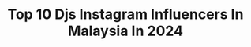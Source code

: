 ---
title: Top 10 Djs Instagram Influencers In Malaysia In 2024
description: >-
  Find top djs Instagram influencers in Malaysia in 2024. Most popular hashtags: #djmalaysia #djlife #music.
platform: Instagram
hits: 9
text_top: Discover the most popular Instagram profiles on inBeat.
text_bottom: inBeat has 9 Instagram influencers like this in Malaysia for you to work with.
profiles:
  - username: "djruckes"
    fullname: >-
      S P I D E Y
    bio: >-
      Club DJ / Entrepreneur - HipHop / Open format OD @fourone.6 Pioneer DJ certified Instructor @djsplayground.my Klang 🇲🇾 #LawalahFamilia
    location: "Malaysia"
    followers: 14841
    engagement: 423
    commentsToLikes: 0.012768
    id: ck0w3geq5t9qs0i19324ggnxw
    verified: false
    hashtags: "#relxinfinity, #relxholiday, #jinggigang, #djlife"
  - username: "rimka"
    fullname: >-
      RIMKA
    bio: >-
      Bright fashion, ethnic dance music & positive energy✨ DJ/Producer & Fashion Entrepreneur 𝗦𝘄𝗲𝗮𝘁𝗯𝗼𝘅 𝗥𝗲𝗰𝗼𝗿𝗱𝘀|𝗟𝘂𝗺𝗽 𝗥𝗲𝗰𝗼𝗿𝗱𝘀|𝗩𝗼𝘆𝗲𝘂𝗿 𝗠𝘂𝘀𝗶𝗰 ⁣⁣ CONNECT👇🏽
    location: "Malaysia"
    followers: 8605
    engagement: 74
    commentsToLikes: 0.010304
    id: ck5bwkl90lvsm0i113cnfztxp
    verified: false
    hashtags: "#melodictechno, #djontour, #ironfairies, #wkualalumpur"
  - username: "fauzi_official_"
    fullname: >-
      I'M FAUZI
    bio: >-
      Repost ? Tag Owner @__.fxuzi Since {MARCH 2K19} Leader to @offc_18bm Manager @zudaskrusty_ [🕴] LyricMaker Channel 👇🏻
    location: "Malaysia"
    followers: 15652
    engagement: 501
    commentsToLikes: 0.023476
    id: ck8t7e16iggk20j78ht94p2cr
    verified: false
    hashtags: "#liriklagu, #lagudjremix, #quotesmalaysia, #gelek"
  - username: "djcza"
    fullname: >-
      DJ CZA
    bio: >-
      Malaysia DMC Champion | @16.baris Official DJ Founder @basementmmaclub
    location: "Malaysia"
    followers: 36276
    engagement: 199
    commentsToLikes: 0.030056
    id: ckapbpze10vdy0i78ncmhoif3
    verified: false
    hashtags: "#rev7, #defjamsea, #defjammsia, #turntablism"
  - username: "casseysoo"
    fullname: >-
      #CasseySoo
    bio: >-
      #988《敢玩最Power》Radio Personality, Emcee, DJ Real life of a Sabahan girl working in KL. #C游记 #Cassey扮靓靓 #家电小公主
    location: "Malaysia"
    followers: 25496
    engagement: 191
    commentsToLikes: 0.019966
    id: ck5hdx5j0pu080i11g3b10ock
    verified: false
    hashtags: "#lnc, #teascentuary, #shotoniphone14promax, #jbcafe"
  - username: "maqlai"
    fullname: >-
      Maq赖铭权
    bio: >-
      🇲🇾 95s ♉ • @goxuan Radio Announcer🎤 • @astromalaysia Actor • Job & Collaboration 📞【017-563 9569】 • DJ managed by @manager_mao ⬇️【DJ Booking Detail】⬇️
    location: "Malaysia"
    followers: 41626
    engagement: 883
    commentsToLikes: 0.031736
    id: ck5zvtl6h4vx00i14m5xyv50n
    verified: false
    hashtags: "#laifen, #quittingispossible, #maqlai, #goxuan"
  - username: "nahsykofficial"
    fullname: >-
      NAHSYK
    bio: >-
      ⛓️ 𝔰𝔬𝔲𝔱𝔥 𝔢𝔞𝔰𝔱 𝔱𝔬 𝔱𝔥𝔢 𝔴𝔬𝔯𝔩𝔡 Bookings: ad.mathews@gmail.com
    location: "Malaysia"
    followers: 13183
    engagement: 299
    commentsToLikes: 0.090804
    id: ck6uaf4b237et0j71ut3cy5zx
    verified: false
    hashtags: "#ratedarghh, #itstheship, #kloudfest, #diversecity2021"
  - username: "shinilola"
    fullname: >-
      Shini Cheng KY
    bio: >-
      blogger and content creator since 2010 #travelwithshini enthusiast | lifestyle | fashion | beauty work : shinilola@gmail.com
    location: "Malaysia"
    followers: 50529
    engagement: 71
    commentsToLikes: 0.257487
    id: ck0w2k7ikos880i19ectv4aem
    verified: false
    hashtags: "#shiniintokyo, #travelreels, #travelwithshini, #kenjixshini"
  - username: "devaraj_vips"
    fullname: >-
      தேவராஐ்
    bio: >-
      நீ எதை நினைக்கிறாயோ அதுவாகவே ஆகிறாய்🎯 @devaraj_vithagan ✌ @devaraj_isai 🎶 @devaraj_pugaipadam 📷 @devaraj_scissor ✂
    location: "Malaysia"
    followers: 3016
    engagement: 1673
    commentsToLikes: 0.121450
    id: ckf5sliv8fsof0j23693lgj8e
    verified: false
    hashtags: "#muralart, #keerthysuresh, #sketch, #thalapathyblood"
---